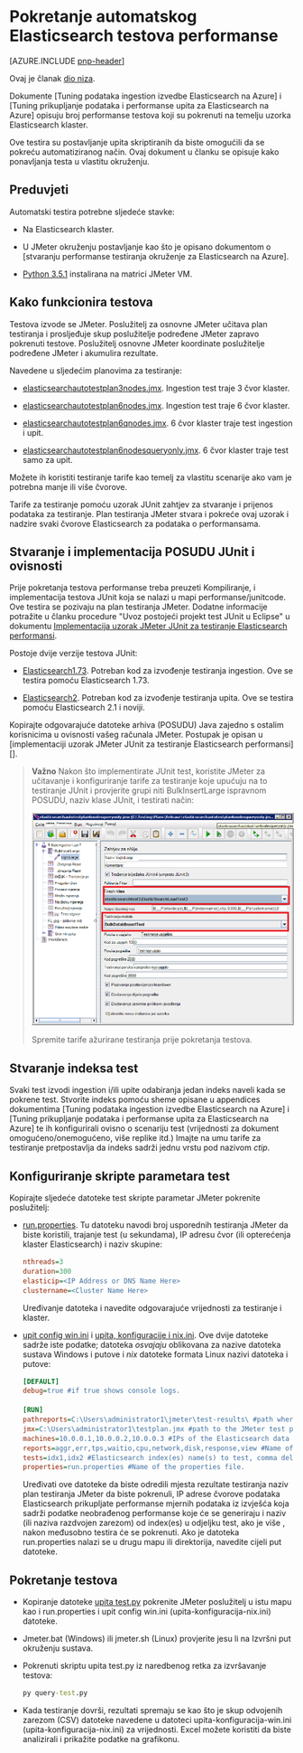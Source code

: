 
<properties
   pageTitle="Pokretanje automatskog testova performanse Elasticsearch | Microsoft Azure"
   description="Opis pokretanja performanse testira u vlastitu okruženju."
   services=""
   documentationCenter="na"
   authors="dragon119"
   manager="bennage"
   editor=""
   tags=""/>

<tags
   ms.service="guidance"
   ms.devlang="na"
   ms.topic="article"
   ms.tgt_pltfrm="na"
   ms.workload="na"
   ms.date="09/22/2016"
   ms.author="masashin"/>
   
# <a name="running-the-automated-elasticsearch-performance-tests"></a>Pokretanje automatskog Elasticsearch testova performanse

[AZURE.INCLUDE [pnp-header](../../includes/guidance-pnp-header-include.md)]

Ovaj je članak [dio niza](guidance-elasticsearch.md). 

Dokumente [Tuning podataka ingestion izvedbe Elasticsearch na Azure] i [Tuning prikupljanje podataka i performanse upita za Elasticsearch na Azure] opisuju broj performanse testova koji su pokrenuti na temelju uzorka Elasticsearch klaster.

Ove testira su postavljanje upita skriptiranih da biste omogućili da se pokreću automatiziranog način. Ovaj dokument u članku se opisuje kako ponavljanja testa u vlastitu okruženju.

## <a name="prerequisites"></a>Preduvjeti

Automatski testira potrebne sljedeće stavke:

-  Na Elasticsearch klaster.

- U JMeter okruženju postavljanje kao što je opisano dokumentom o [stvaranju performanse testiranja okruženje za Elasticsearch na Azure].

- [Python 3.5.1](https://www.python.org/downloads/release/python-351/) instalirana na matrici JMeter VM.


## <a name="how-the-tests-work"></a>Kako funkcionira testova
Testova izvode se JMeter. Poslužitelj za osnovne JMeter učitava plan testiranja i prosljeđuje skup poslužitelje podređene JMeter zapravo pokrenuti testove. Poslužitelj osnovne JMeter koordinate poslužitelje podređene JMeter i akumulira rezultate.

Navedene u sljedećim planovima za testiranje:

* [elasticsearchautotestplan3nodes.jmx](https://github.com/mspnp/azure-guidance/blob/master/ingestion-and-query-tests/templates/elasticsearchautotestplan3nodes.jmx). Ingestion test traje 3 čvor klaster.

* [elasticsearchautotestplan6nodes.jmx](https://github.com/mspnp/azure-guidance/blob/master/ingestion-and-query-tests/templates/elasticsearchautotestplan6nodes.jmx). Ingestion test traje 6 čvor klaster.

* [elasticsearchautotestplan6qnodes.jmx](https://github.com/mspnp/azure-guidance/blob/master/ingestion-and-query-tests/templates/elasticsearchautotestplan6qnodes.jmx). 6 čvor klaster traje test ingestion i upit.

* [elasticsearchautotestplan6nodesqueryonly.jmx](https://github.com/mspnp/azure-guidance/blob/master/ingestion-and-query-tests/templates/elasticsearchautotestplan6nodesqueryonly.jmx). 6 čvor klaster traje test samo za upit.


Možete ih koristiti testiranje tarife kao temelj za vlastitu scenarije ako vam je potrebna manje ili više čvorove.

Tarife za testiranje pomoću uzorak JUnit zahtjev za stvaranje i prijenos podataka za testiranje. Plan testiranja JMeter stvara i pokreće ovaj uzorak i nadzire svaki čvorove Elasticsearch za podataka o performansama.  

## <a name="building-and-deploying-the-junit-jar-and-dependencies"></a>Stvaranje i implementacija POSUDU JUnit i ovisnosti
Prije pokretanja testova performanse treba preuzeti Kompiliranje, i implementacija testova JUnit koja se nalazi u mapi performanse/junitcode. Ove testira se pozivaju na plan testiranja JMeter. Dodatne informacije potražite u članku procedure "Uvoz postojeći projekt test JUnit u Eclipse" u dokumentu [Implementacija uzorak JMeter JUnit za testiranje Elasticsearch performansi].

Postoje dvije verzije testova JUnit: 

- [Elasticsearch1.73](https://github.com/mspnp/azure-guidance/tree/master/ingestion-and-query-tests/junitcode/elasticsearch1.73). Potreban kod za izvođenje testiranja ingestion. Ove se testira pomoću Elasticsearch 1.73.

- [Elasticsearch2](https://github.com/mspnp/azure-guidance/tree/master/ingestion-and-query-tests/junitcode/elasticsearch2). Potreban kod za izvođenje testiranja upita. Ove se testira pomoću Elasticsearch 2.1 i noviji.

Kopirajte odgovarajuće datoteke arhiva (POSUDU) Java zajedno s ostalim korisnicima u ovisnosti vašeg računala JMeter. Postupak je opisan u [implementaciji uzorak JMeter JUnit za testiranje Elasticsearch performansi][]. 

> **Važno** Nakon što implementirate JUnit test, koristite JMeter za učitavanje i konfiguriranje tarife za testiranje koje upućuju na to testiranje JUnit i provjerite grupi niti BulkInsertLarge ispravnom POSUDU, naziv klase JUnit, i testirati način:
> 
> ![](./media/guidance-elasticsearch/performance-tests-image1.png)
> 
> Spremite tarife ažurirane testiranja prije pokretanja testova.

## <a name="creating-the-test-indexes"></a>Stvaranje indeksa test
Svaki test izvodi ingestion i/ili upite odabiranja jedan indeks naveli kada se pokrene test. Stvorite indeks pomoću sheme opisane u appendices dokumentima [Tuning podataka ingestion izvedbe Elasticsearch na Azure] i [Tuning prikupljanje podataka i performanse upita za Elasticsearch na Azure] te ih konfigurirali ovisno o scenariju test (vrijednosti za dokument omogućeno/onemogućeno, više replike itd.) Imajte na umu tarife za testiranje pretpostavlja da indeks sadrži jednu vrstu pod nazivom *ctip*.

## <a name="configuring-the-test-script-parameters"></a>Konfiguriranje skripte parametara test
Kopirajte sljedeće datoteke test skripte parametar JMeter pokrenite poslužitelj:

* [run.properties](https://github.com/mspnp/azure-guidance/blob/master/ingestion-and-query-tests/run.properties). Tu datoteku navodi broj usporednih testiranja JMeter da biste koristili, trajanje test (u sekundama), IP adresu čvor (ili opterećenja klaster Elasticsearch) i naziv skupine:

  ```ini
  nthreads=3
  duration=300
  elasticip=<IP Address or DNS Name Here>
  clustername=<Cluster Name Here>
  ```
  
  Uređivanje datoteka i navedite odgovarajuće vrijednosti za testiranje i klaster.

* [upit config win.ini](https://github.com/mspnp/azure-guidance/blob/master/ingestion-and-query-tests/query-config-win.ini) i [upita, konfiguracije i nix.ini](https://github.com/mspnp/azure-guidance/blob/master/ingestion-and-query-tests/query-config-nix.ini). Ove dvije datoteke sadrže iste podatke; datoteka *osvajaju* oblikovana za nazive datoteka sustava Windows i putove i *nix* datoteke formata Linux nazivi datoteka i putove:

  ```ini
  [DEFAULT]
  debug=true #if true shows console logs.

  [RUN]
  pathreports=C:\Users\administrator1\jmeter\test-results\ #path where tests results are saved.
  jmx=C:\Users\administrator1\testplan.jmx #path to the JMeter test plan.
  machines=10.0.0.1,10.0.0.2,10.0.0.3 #IPs of the Elasticsearch data nodes separated by commas.
  reports=aggr,err,tps,waitio,cpu,network,disk,response,view #Name of the reports separated by commas.
  tests=idx1,idx2 #Elasticsearch index(es) name(s) to test, comma delimited if more than one.
  properties=run.properties #Name of the properties file.
  ```

  Uređivati ove datoteke da biste odredili mjesta rezultate testiranja naziv plan testiranja JMeter da biste pokrenuli, IP adrese čvorove podataka Elasticsearch prikupljate performanse mjernih podataka iz izvješća koja sadrži podatke neobrađenog performanse koje će se generiraju i naziv (ili naziva razdvojen zarezom) od index(es) u odjeljku test, ako je više , nakon međusobno testira će se pokrenuti. Ako je datoteka run.properties nalazi se u drugu mapu ili direktorija, navedite cijeli put datoteke.

## <a name="running-the-tests"></a>Pokretanje testova

* Kopiranje datoteke [upita test.py](https://github.com/mspnp/azure-guidance/blob/master/ingestion-and-query-tests/query-test.py) pokrenite JMeter poslužitelj u istu mapu kao i run.properties i upit config win.ini (upita-konfiguracija-nix.ini) datoteke.

* Jmeter.bat (Windows) ili jmeter.sh (Linux) provjerite jesu li na Izvršni put okruženju sustava.

* Pokrenuti skriptu upita test.py iz naredbenog retka za izvršavanje testova:

  ```cmd
  py query-test.py
  ```

* Kada testiranje dovrši, rezultati spremaju se kao što je skup odvojenih zarezom (CSV) datoteke navedene u datoteci upita-konfiguracija-win.ini (upita-konfiguracija-nix.ini) za vrijednosti. Excel možete koristiti da biste analizirali i prikažite podatke na grafikonu.


[Ugađanju performansi Ingestion podataka za Elasticsearch na Azure]: guidance-elasticsearch-tuning-data-ingestion-performance.md
[Usklađivanje prikupljanja podataka i performanse upita za Elasticsearch na Azure]: guidance-elasticsearch-tuning-data-aggregation-and-query-performance.md
[Stvaranje performanse testiranje okruženje za Elasticsearch na Azure]: guidance-elasticsearch-creating-performance-testing-environment.md
[Implementacija uzorak JMeter JUnit za testiranje Elasticsearch performansi]: guidance-elasticsearch-deploying-jmeter-junit-sampler.md
